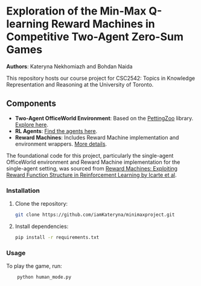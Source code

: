 # Exploration of the Min-Max Q-learning Reward Machines in Competitive Two-Agent Zero-Sum Games

**Authors**: Kateryna Nekhomiazh and Bohdan Naida

This repository hosts our course project for CSC2542: Topics in Knowledge Representation and Reasoning at the University of Toronto. 

## Components
- **Two-Agent OfficeWorld Environment**: Based on the [PettingZoo](https://pettingzoo.farama.org/) library. [Explore here](https://github.com/iamKateryna/minimaxproject/tree/main/envs/grids).
- **RL Agents**: [Find the agents here](https://github.com/iamKateryna/minimaxproject/tree/main/rl_agents).
- **Reward Machines**: Includes Reward Machine implementation and environment wrappers. [More details](https://github.com/iamKateryna/minimaxproject/tree/main/reward_machines).

The foundational code for this project, particularly the single-agent OfficeWorld environment and Reward Machine implementation for the single-agent setting, was sourced from [Reward Machines: Exploiting Reward Function Structure in Reinforcement Learning by Icarte et al](https://github.com/RodrigoToroIcarte/reward_machines/tree/master).

### Installation

1. Clone the repository:
   ```bash
   git clone https://github.com/iamKateryna/minimaxproject.git
2. Install dependencies:
    ```bash
    pip install -r requirements.txt
### Usage

To play the game, run:
```bash
    python human_mode.py
